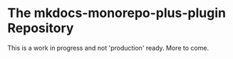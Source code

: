 # The mkdocs-monorepo-plus-plugin Repository
This is a work in progress and not 'production' ready. More to come.
